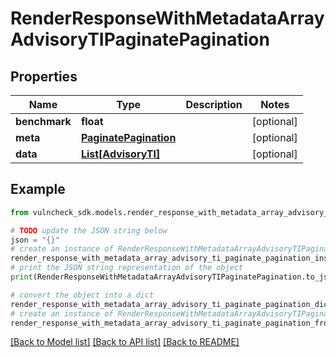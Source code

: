 # RenderResponseWithMetadataArrayAdvisoryTIPaginatePagination


## Properties

Name | Type | Description | Notes
------------ | ------------- | ------------- | -------------
**benchmark** | **float** |  | [optional] 
**meta** | [**PaginatePagination**](PaginatePagination.md) |  | [optional] 
**data** | [**List[AdvisoryTI]**](AdvisoryTI.md) |  | [optional] 

## Example

```python
from vulncheck_sdk.models.render_response_with_metadata_array_advisory_ti_paginate_pagination import RenderResponseWithMetadataArrayAdvisoryTIPaginatePagination

# TODO update the JSON string below
json = "{}"
# create an instance of RenderResponseWithMetadataArrayAdvisoryTIPaginatePagination from a JSON string
render_response_with_metadata_array_advisory_ti_paginate_pagination_instance = RenderResponseWithMetadataArrayAdvisoryTIPaginatePagination.from_json(json)
# print the JSON string representation of the object
print(RenderResponseWithMetadataArrayAdvisoryTIPaginatePagination.to_json())

# convert the object into a dict
render_response_with_metadata_array_advisory_ti_paginate_pagination_dict = render_response_with_metadata_array_advisory_ti_paginate_pagination_instance.to_dict()
# create an instance of RenderResponseWithMetadataArrayAdvisoryTIPaginatePagination from a dict
render_response_with_metadata_array_advisory_ti_paginate_pagination_from_dict = RenderResponseWithMetadataArrayAdvisoryTIPaginatePagination.from_dict(render_response_with_metadata_array_advisory_ti_paginate_pagination_dict)
```
[[Back to Model list]](../README.md#documentation-for-models) [[Back to API list]](../README.md#documentation-for-api-endpoints) [[Back to README]](../README.md)


